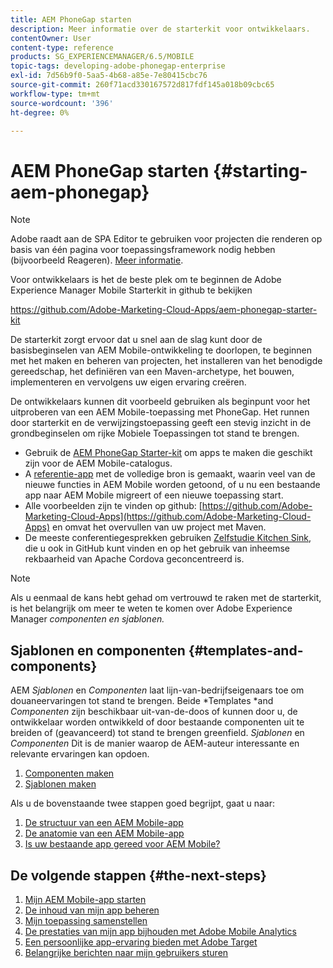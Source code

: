 ```yaml
---
title: AEM PhoneGap starten
description: Meer informatie over de starterkit voor ontwikkelaars.
contentOwner: User
content-type: reference
products: SG_EXPERIENCEMANAGER/6.5/MOBILE
topic-tags: developing-adobe-phonegap-enterprise
exl-id: 7d56b9f0-5aa5-4b68-a85e-7e80415cbc76
source-git-commit: 260f71acd330167572d817fdf145a018b09cbc65
workflow-type: tm+mt
source-wordcount: '396'
ht-degree: 0%

---
```


# AEM PhoneGap starten {#starting-aem-phonegap}

>[!NOTE]
>
>Adobe raadt aan de SPA Editor te gebruiken voor projecten die renderen op basis van één pagina voor toepassingsframework nodig hebben (bijvoorbeeld Reageren). [Meer informatie](/help/sites-developing/spa-overview.md).

Voor ontwikkelaars is het de beste plek om te beginnen de Adobe Experience Manager Mobile Starterkit in github te bekijken

https://github.com/Adobe-Marketing-Cloud-Apps/aem-phonegap-starter-kit

De starterkit zorgt ervoor dat u snel aan de slag kunt door de basisbeginselen van AEM Mobile-ontwikkeling te doorlopen, te beginnen met het maken en beheren van projecten, het installeren van het benodigde gereedschap, het definiëren van een Maven-archetype, het bouwen, implementeren en vervolgens uw eigen ervaring creëren.

De ontwikkelaars kunnen dit voorbeeld gebruiken als beginpunt voor het uitproberen van een AEM Mobile-toepassing met PhoneGap. Het runnen door starterkit en de verwijzingstoepassing geeft een stevig inzicht in de grondbeginselen om rijke Mobiele Toepassingen tot stand te brengen.

* Gebruik de [AEM PhoneGap Starter-kit](https://github.com/Adobe-Marketing-Cloud-Apps/aem-phonegap-starter-kit) om apps te maken die geschikt zijn voor de AEM Mobile-catalogus.
* A [referentie-app](https://github.com/Adobe-Marketing-Cloud-Apps/aem-mobile-hybrid-reference) met de volledige bron is gemaakt, waarin veel van de nieuwe functies in AEM Mobile worden getoond, of u nu een bestaande app naar AEM Mobile migreert of een nieuwe toepassing start.
* Alle voorbeelden zijn te vinden op github: [https://github.com/Adobe-Marketing-Cloud-Apps](https://github.com/Adobe-Marketing-Cloud-Apps) en omvat het overvullen van uw project met Maven.
* De meeste conferentiegesprekken gebruiken [Zelfstudie Kitchen Sink](https://github.com/blefebvre/aem-phonegap-kitchen-sink), die u ook in GitHub kunt vinden en op het gebruik van inheemse rekbaarheid van Apache Cordova geconcentreerd is.

>[!NOTE]
>
>Als u eenmaal de kans hebt gehad om vertrouwd te raken met de starterkit, is het belangrijk om meer te weten te komen over Adobe Experience Manager *componenten en sjablonen.*

## Sjablonen en componenten {#templates-and-components}

AEM *Sjablonen* en *Componenten* laat lijn-van-bedrijfseigenaars toe om douaneervaringen tot stand te brengen. Beide *Templates *and *Componenten* zijn beschikbaar uit-van-de-doos of kunnen door u, de ontwikkelaar worden ontwikkeld of door bestaande componenten uit te breiden of (geavanceerd) tot stand te brengen greenfield. *Sjablonen* en *Componenten* Dit is de manier waarop de AEM-auteur interessante en relevante ervaringen kan opdoen.

1. [Componenten maken](/help/sites-developing/components.md)
1. [Sjablonen maken](/help/sites-developing/templates.md)

Als u de bovenstaande twee stappen goed begrijpt, gaat u naar:

1. [De structuur van een AEM Mobile-app](/help/mobile/phonegap-structure-an-app.md)
1. [De anatomie van een AEM Mobile-app](/help/mobile/phonegap-apps-arch.md)
1. [Is uw bestaande app gereed voor AEM Mobile?](/help/mobile/phonegap-adding-content-to-imported-app.md)

## De volgende stappen {#the-next-steps}

1. [Mijn AEM Mobile-app starten](/help/mobile/starting-aem-phonegap-app.md)
1. [De inhoud van mijn app beheren](/help/mobile/phonegap-manage-app-content.md)
1. [Mijn toepassing samenstellen](/help/mobile/building-app-mobile-phonegap.md)
1. [De prestaties van mijn app bijhouden met Adobe Mobile Analytics](/help/mobile/phonegap-intro-to-app-analytics.md)
1. [Een persoonlijke app-ervaring bieden met Adobe Target](/help/mobile/phonegap-aem-mobile-content-personalization.md)
1. [Belangrijke berichten naar mijn gebruikers sturen](/help/mobile/phonegap-push-notifications.md)
